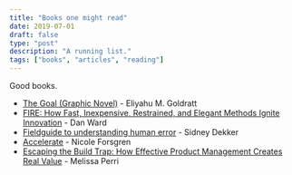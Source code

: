 ```yaml
---
title: "Books one might read"
date: 2019-07-01
draft: false
type: "post"
description: "A running list."
tags: ["books", "articles", "reading"]
---
```


Good books.

* [The Goal (Graphic Novel)](https://www.amazon.com/Goal-Business-Graphic-Novel/dp/0884272079) - Eliyahu M. Goldratt
* [FIRE: How Fast, Inexpensive, Restrained, and Elegant Methods Ignite Innovation](https://www.amazon.com/FIRE-Inexpensive-Restrained-Elegant-Innovation/dp/006230190X) - Dan Ward
* [Fieldguide to understanding human error](https://www.amazon.com/Field-Guide-Understanding-Human-Error/dp/0754648257) - Sidney Dekker
* [Accelerate](https://www.amazon.com/Accelerate-Software-Performing-Technology-Organizations/dp/1942788339/) - Nicole Forsgren
* [Escaping the Build Trap: How Effective Product Management Creates Real Value](https://www.amazon.com/Escaping-Build-Trap-Effective-Management/dp/149197379X) - Melissa Perri
